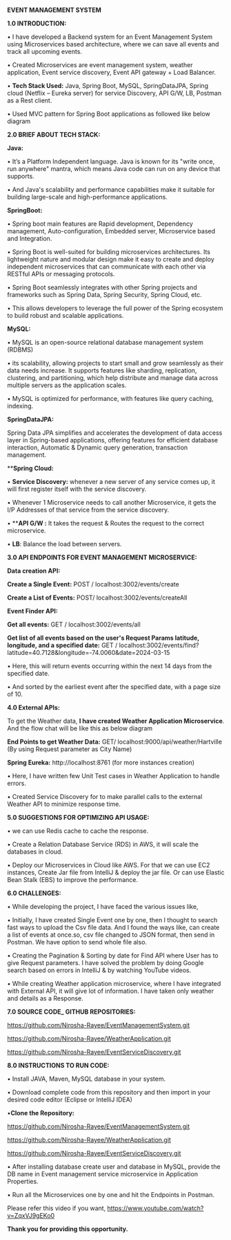  **EVENT MANAGEMENT SYSTEM**

**1.0	INTRODUCTION:**

•	I have developed a Backend system for an Event Management System using Microservices based architecture, where we can save all events and track all upcoming events.

•	Created Microservices are event management system, weather application, Event service discovery, Event API gateway + Load Balancer.

•	**Tech Stack Used:** Java, Spring Boot, MySQL, SpringDataJPA, Spring cloud (Netflix – Eureka server) for service Discovery, API G/W, LB, Postman as a Rest client.

•	Used MVC pattern for Spring Boot applications as followed like below diagram 

**2.0	BRIEF ABOUT TECH STACK:**

**Java:**

•	It’s a Platform Independent language. Java is known for its "write once, run anywhere" mantra, which means Java code can run on any device that supports. 

•	And Java's scalability and performance capabilities make it suitable for building large-scale and high-performance applications.

**SpringBoot:**

•	Spring boot main features are Rapid development, Dependency management, Auto-configuration, Embedded server, Microservice based and Integration.

•	Spring Boot is well-suited for building microservices architectures. Its lightweight nature and modular design make it easy to create and deploy independent microservices that can communicate with each other via RESTful APIs or messaging protocols.

•	Spring Boot seamlessly integrates with other Spring projects and frameworks such as Spring Data, Spring Security, Spring Cloud, etc. 

•	This allows developers to leverage the full power of the Spring ecosystem to build robust and scalable applications.

**MySQL:**

•	MySQL is an open-source relational database management system (RDBMS)

•	its scalability, allowing projects to start small and grow seamlessly as their data needs increase. It supports features like sharding, replication, clustering, and partitioning, which help distribute and manage data across multiple servers as the application scales.

•	MySQL is optimized for performance, with features like query caching, indexing.

**SpringDataJPA:**

Spring Data JPA simplifies and accelerates the development of data access layer in Spring-based applications, offering features for efficient database interaction, Automatic & Dynamic query generation, transaction management.

****Spring Cloud:**

•	**Service Discovery:** whenever a new server of any service comes up, it will first register itself with the service discovery. 

•	Whenever 1 Microservice needs to call another Microservice, it gets the I/P Addresses of that service from the service discovery.

•	****API G/W :** It takes the request & Routes the request to the correct microservice.

•	**LB**: Balance the load between servers.

**3.0	API ENDPOINTS FOR EVENT MANAGEMENT MICROSERVICE:**

**Data creation API:**

**Create a Single Event:**  POST / localhost:3002/events/create 

**Create a List of Events:**  POST/ localhost:3002/events/createAll

**Event Finder API:**

**Get all events:**  GET / localhost:3002/events/all

**Get list of all events based on the user's Request Params latitude, longitude, and a specified date:**  GET / localhost:3002/events/find?latitude=40.7128&longitude=-74.0060&date=2024-03-15

•	Here, this will return events occurring within the next 14 days from the specified date. 

•	And sorted by the earliest event after the specified date, with a page size of 10.

**4.0  External APIs:**

To get the Weather data, **I have created Weather Application Microservice**.  And the flow chat will be like this as below diagram
 
**End Points to get Weather Data:**      GET/ localhost:9000/api/weather/Hartville     (By using Request parameter as City Name)  

**Spring Eureka:**  http://localhost:8761 (for more instances creation)

 
•	Here, I have written few Unit Test cases in Weather Application to handle errors.

•	Created Service Discovery  for to make parallel calls to the external Weather API to minimize response time.

**5.0	SUGGESTIONS FOR OPTIMIZING API USAGE:**

•	we can use Redis cache to cache the response.

•	Create a Relation Database Service (RDS) in AWS, it will scale the databases in cloud.

•	Deploy our Microservices in Cloud like AWS. For that we can use EC2 instances, Create Jar file from IntelliJ & deploy the jar file. Or can use Elastic Bean Stalk (EBS) to improve the performance.

**6.0	CHALLENGES:**

•	While developing the project, I have faced the various issues like,

•	Initially, I have created Single Event one by one, then I thought to search fast ways to upload the Csv file data. And I found the ways like, can create a list of events at once.so, csv file changed to JSON format, then send in Postman. We have option to send whole file also.

•	Creating the Pagination & Sorting by date for Find API where User has to give Request parameters. I have solved the problem by doing Google search based on errors in IntelliJ & by watching YouTube videos.

•	While creating Weather application microservice, where I have integrated with External API, it will give lot of information. I have taken only weather and details as a Response.

**7.0	SOURCE CODE_ GITHUB REPOSITORIES:**

https://github.com/Nirosha-Rayee/EventManagementSystem.git	

https://github.com/Nirosha-Rayee/WeatherApplication.git

https://github.com/Nirosha-Rayee/EventServiceDiscovery.git

**8.0	INSTRUCTIONS TO RUN CODE:**

•	Install JAVA, Maven, MySQL database in your system.

•	Download complete code from this repository and then import in your desired code editor (Eclipse or IntelliJ IDEA)

•**Clone the Repository:**

https://github.com/Nirosha-Rayee/EventManagementSystem.git

https://github.com/Nirosha-Rayee/WeatherApplication.git

https://github.com/Nirosha-Rayee/EventServiceDiscovery.git

•	After installing database create user and database in MySQL, provide the DB name in Event management service microservice in Application Properties.

•	Run all the Microservices one by one and hit the Endpoints in Postman.

Please refer this video if you want, https://www.youtube.com/watch?v=ZqxVJ9gEKo0

**Thank you for providing this opportunity.**








